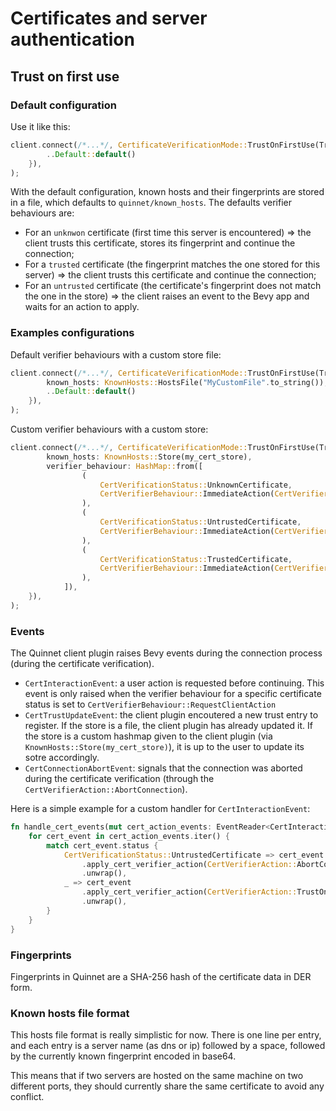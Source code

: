# Certificates and server authentication

## Trust on first use

### Default configuration

Use it like this:
```rust
client.connect(/*...*/, CertificateVerificationMode::TrustOnFirstUse(TrustOnFirstUseConfig {
        ..Default::default()
    }),
);
```

With the default configuration, known hosts and their fingerprints are stored in a file, which defaults to `quinnet/known_hosts`.
The defaults verifier behaviours are:
- For an `unknwon` certificate (first time this server is encountered) => the client trusts this certificate, stores its fingerprint and continue the connection;
- For a `trusted` certificate (the fingerprint matches the one stored for this server) => the client trusts this certificate and continue the connection;
- For an `untrusted` certificate (the certificate's fingerprint does not match the one in the store) => the client raises an event to the Bevy app and waits for an action to apply.
 
### Examples configurations

Default verifier behaviours with a custom store file:
```rust
client.connect(/*...*/, CertificateVerificationMode::TrustOnFirstUse(TrustOnFirstUseConfig {
        known_hosts: KnownHosts::HostsFile("MyCustomFile".to_string()),
        ..Default::default()
    }),
);
```

Custom verifier behaviours with a custom store:
```rust
client.connect(/*...*/, CertificateVerificationMode::TrustOnFirstUse(TrustOnFirstUseConfig {
        known_hosts: KnownHosts::Store(my_cert_store),
        verifier_behaviour: HashMap::from([
                (
                    CertVerificationStatus::UnknownCertificate,
                    CertVerifierBehaviour::ImmediateAction(CertVerifierAction::TrustAndStore),
                ),
                (
                    CertVerificationStatus::UntrustedCertificate,
                    CertVerifierBehaviour::ImmediateAction(CertVerifierAction::AbortConnection),
                ),
                (
                    CertVerificationStatus::TrustedCertificate,
                    CertVerifierBehaviour::ImmediateAction(CertVerifierAction::TrustOnce),
                ),
            ]),
    }),
);
```

### Events

The Quinnet client plugin raises Bevy events during the connection process (during the certificate verification).

- `CertInteractionEvent`: a user action is requested before continuing. This event is only raised when the verifier behaviour for a specific certificate status is set to `CertVerifierBehaviour::RequestClientAction`
- `CertTrustUpdateEvent`: the client plugin encoutered a new trust entry to register. If the store is a file, the client plugin has already updated it. If the store is a custom hashmap given to the client plugin (via `KnownHosts::Store(my_cert_store)`), it is up to the user to update its sotre accordingly.
- `CertConnectionAbortEvent`: signals that the connection was aborted during the certificate verification (through the `CertVerifierAction::AbortConnection`).

Here is a simple example for a custom handler for `CertInteractionEvent`:

```rust
fn handle_cert_events(mut cert_action_events: EventReader<CertInteractionEvent>) {
    for cert_event in cert_action_events.iter() {
        match cert_event.status {
            CertVerificationStatus::UntrustedCertificate => cert_event
                .apply_cert_verifier_action(CertVerifierAction::AbortConnection)
                .unwrap(),
            _ => cert_event
                .apply_cert_verifier_action(CertVerifierAction::TrustOnce)
                .unwrap(),
        }
    }
}
```

### Fingerprints

Fingerprints in Quinnet are a SHA-256 hash of the certificate data in DER form.

### Known hosts file format

This hosts file format is really simplistic for now.
There is one line per entry, and each entry is a server name (as dns or ip) followed by a space, followed by the currently known fingerprint encoded in base64.

This means that if two servers are hosted on the same machine on two different ports, they should currently share the same certificate to avoid any conflict.
